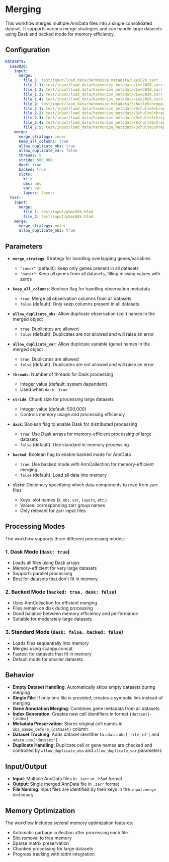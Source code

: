 # Merging

This workflow merges multiple AnnData files into a single consolidated dataset.
It supports various merge strategies and can handle large datasets using Dask and backed mode for memory efficiency.

## Configuration

```yaml
DATASETS:
  Lee2020:
    input:
      merge:
        file_1: test/input/load_data/harmonize_metadata/Lee2020.zarr
        file_1.1: test/input/load_data/harmonize_metadata/Lee2020.zarr
        file_1.2: test/input/load_data/harmonize_metadata/Lee2020.zarr
        file_1.3: test/input/load_data/harmonize_metadata/Lee2020.zarr
        file_1.4: test/input/load_data/harmonize_metadata/Lee2020.zarr
        file_2: test/input/load_data/harmonize_metadata/SchulteSchrepping2020.zarr
        file_2.1: test/input/load_data/harmonize_metadata/SchulteSchrepping2020.zarr
        file_2.2: test/input/load_data/harmonize_metadata/SchulteSchrepping2020.zarr
        file_2.3: test/input/load_data/harmonize_metadata/SchulteSchrepping2020.zarr
        file_2.4: test/input/load_data/harmonize_metadata/SchulteSchrepping2020.zarr
        file_2.5: test/input/load_data/harmonize_metadata/SchulteSchrepping2020.zarr
    merge:
      merge_strategy: inner
      keep_all_columns: true
      allow_duplicate_obs: true
      allow_duplicate_var: false
      threads: 5
      stride: 500_000
      dask: true
      backed: true
      slots:
        X: X
        obs: obs
        var: var
        layers: layers
  test:
    input:
      merge:
        file_1: test/input/pbmc68k.h5ad
        file_2: test/input/pbmc68k.h5ad
    merge:
      merge_strategy: outer
      allow_duplicate_obs: true
```

## Parameters

- **`merge_strategy`**: Strategy for handling overlapping genes/variables
  - `"inner"` (default): Keep only genes present in all datasets
  - `"outer"`: Keep all genes from all datasets, filling missing values with zeros

- **`keep_all_columns`**: Boolean flag for handling observation metadata
  - `true`: Merge all observation columns from all datasets
  - `false` (default): Only keep columns present in all datasets

- **`allow_duplicate_obs`**: Allow duplicate observation (cell) names in the merged object
  - `true`: Duplicates are allowed
  - `false` (default): Duplicates are not allowed and will raise an error

- **`allow_duplicate_var`**: Allow duplicate variable (gene) names in the merged object
  - `true`: Duplicates are allowed
  - `false` (default): Duplicates are not allowed and will raise an error

- **`threads`**: Number of threads for Dask processing
  - Integer value (default: system dependent)
  - Used when `dask: true`

- **`stride`**: Chunk size for processing large datasets
  - Integer value (default: 500,000)
  - Controls memory usage and processing efficiency

- **`dask`**: Boolean flag to enable Dask for distributed processing
  - `true`: Use Dask arrays for memory-efficient processing of large datasets
  - `false` (default): Use standard in-memory processing

- **`backed`**: Boolean flag to enable backed mode for AnnData
  - `true`: Use backed mode with AnnCollection for memory-efficient merging
  - `false` (default): Load all data into memory

- **`slots`**: Dictionary specifying which data components to read from zarr files
  - Keys: slot names (`X`, `obs`, `var`, `layers`, etc.)
  - Values: corresponding zarr group names
  - Only relevant for zarr input files

## Processing Modes

The workflow supports three different processing modes:

### 1. Dask Mode (`dask: true`)
- Loads all files using Dask arrays
- Memory-efficient for very large datasets
- Supports parallel processing
- Best for datasets that don't fit in memory

### 2. Backed Mode (`backed: true, dask: false`)
- Uses AnnCollection for efficient merging
- Files remain on disk during processing
- Good balance between memory efficiency and performance
- Suitable for moderately large datasets

### 3. Standard Mode (`dask: false, backed: false`)
- Loads files sequentially into memory
- Merges using scanpy.concat
- Fastest for datasets that fit in memory
- Default mode for smaller datasets

## Behavior

- **Empty Dataset Handling**: Automatically skips empty datasets during merging
- **Single File**: If only one file is provided, creates a symbolic link instead of merging
- **Gene Annotation Merging**: Combines gene metadata from all datasets
- **Index Generation**: Creates new cell identifiers in format `{dataset}-{index}`
- **Metadata Preservation**: Stores original cell names in `obs_names_before_{dataset}` column
- **Dataset Tracking**: Adds dataset identifier to `adata.obs['file_id']` and `adata.uns['dataset']`
- **Duplicate Handling**: Duplicate cell or gene names are checked and controlled by `allow_duplicate_obs` and `allow_duplicate_var` parameters

## Input/Output

- **Input**: Multiple AnnData files in `.zarr` or `.h5ad` format
- **Output**: Single merged AnnData file in `.zarr` format
- **File Naming**: Input files are identified by their keys in the `input.merge` dictionary

## Memory Optimization

The workflow includes several memory optimization features:
- Automatic garbage collection after processing each file
- Slot removal to free memory
- Sparse matrix preservation
- Chunked processing for large datasets
- Progress tracking with tqdm integration
